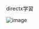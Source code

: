 directx学習<br>

![image](https://github.com/soradaza/GameEngineCreate/assets/86532100/c48910c3-3043-40e8-a271-5e1f32eec93e)
